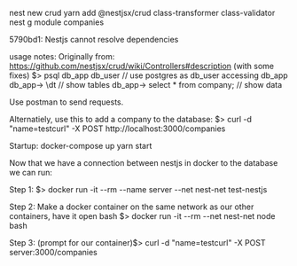 nest new crud
yarn add @nestjsx/crud class-transformer class-validator
nest g module companies

5790bd1: Nestjs cannot resolve dependencies

usage notes:
Originally from: https://github.com/nestjsx/crud/wiki/Controllers#description (with some fixes)
$> psql db_app db_user // use postgres as db_user accessing db_app
db_app-> \dt // show tables
db_app-> select * from company; // show data

Use postman to send requests.

Alternatiely, use this to add a company to the database:
$> curl -d "name=testcurl" -X POST http://localhost:3000/companies

Startup:
docker-compose up 
yarn start

Now that we have a connection between nestjs in docker to the database we can run:

Step 1:
$> docker run -it --rm --name server --net nest-net test-nestjs

Step 2: Make a docker container on the same network as our other containers, have it open bash
$> docker run -it --rm --net nest-net node bash

Step 3: 
(prompt for our container)$> curl -d "name=testcurl" -X POST server:3000/companies


